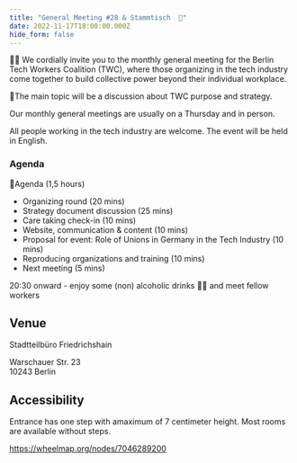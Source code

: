 ```yaml
---
title: "General Meeting #28 & Stammtisch  🍻"
date: 2022-11-17T18:00:00.000Z
hide_form: false
---
```



🧚‍♂️ We cordially invite you to the monthly general meeting for the Berlin Tech Workers Coalition (TWC), where those organizing in the tech industry come together to build collective power beyond their individual workplace.

💫The main topic will be a discussion about TWC purpose and strategy.

Our monthly general meetings are usually on a Thursday and in person. 

All people working in the tech industry are welcome. The event will be held in English.

### Agenda

📝Agenda (1,5 hours)

* Organizing round (20 mins)
* Strategy document discussion (25 mins)
* Care taking check-in (10 mins)
* Website, communication & content (10 mins)
* Proposal for event: Role of Unions in Germany in the Tech Industry (10 mins)
* Reproducing organizations and training (10 mins)
* Next meeting (5 mins)

20:30 onward - enjoy some (non) alcoholic drinks 🍻🥤 and meet fellow workers

## Venue

Stadtteilbüro Friedrichshain

Warschauer Str. 23\
10243 Berlin

## Accessibility

Entrance has one step with amaximum of 7 centimeter height. Most rooms are available without steps.

<https://wheelmap.org/nodes/7046289200>